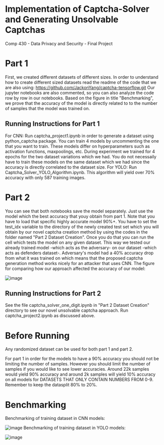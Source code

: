 # Implementation of Captcha-Solver and Generating Unsolvable Captchas
Comp 430 - Data Privacy and Security - Final Project

# Part 1
First, we created different datasets of different sizes. In order to understand how to create different sized datasets read the readme of the code that we are also using: https://github.com/JackonYang/captcha-tensorflow.git
Our jupyter notebooks are also commented, so you can also analyze the code row by row in our notebooks.
Based on the figure in title "Benchmarking", we prove that the accuracy of the model is directly related to to the number of samples that the model was trained on.
## Running Instructions for Part 1
For CNN:
Run captcha_project1.ipynb in order to generate a dataset using python_captcha package. You can train 4 models by uncommenting the one that you want to train. These models differ on hyperparameters such as activation functions, maxpoolings, etc.
During experiment we trained for 4 epochs for the two dataset variations which we had. You do not necessaily have to train these models on the same dataset which we had since the accuracy is directly correlated to the dataset size.
For YOLO:
Run Captcha_Solver_YOLO_Algorithm.ipynb. This algorithm will yield over 70% accuracy with only 587 training images.
# Part 2
You can see that both notebooks save the model separately. Just use the model which the best accuracy that youy obtain from part 1. Note that you have to load that specific highly accurate model 90%+.
You have to set the test_idx variable to the directory of the newly created test set which you will obtain by our novel captcha creation method by using the codes in the folder named "Part 2 Dataset Creation".
Once you do that you can run the cell which tests the model on any given dataset.
This way we tested our already trained model -which acts as the adversary- on our dataset -which acts as defenders dataset-.
Adversary's model had a 40% accuracy drop from what it was trained on which means that the proposed captcha generation method works nicely for an attacker that uses CNN. 
The figure for comparing how our approach affected the accuracy of our model:

![image](https://user-images.githubusercontent.com/53303474/149988697-a71bd07e-2a62-43e9-b39f-0cf4719921b7.png)
## Running Instructions for Part 2
See the file captcha_solver_one_digit.ipynb in "Part 2 Dataset Creation" directory to see our novel unsolvable captcha approach.
Run captcha_project2.ipynb as discussed above.

# Before Running
Any randomized dataset can be used for both part 1 and part 2. 

For part 1 in order for the models to have a 90% accuracy you should not be limiting the number of samples. However you should limit the number of samples if you would like to see lower accuracies.
Around 22k samples would yield 90% accuracy and around 2k samples will yield 10% accuracy on all models for DATASETS THAT ONLY CONTAIN NUMBERS FROM 0-9. Remember to keep the datasplit 80% to 20%.
# Benchmarking
Benchmarking of training dataset in CNN models:

![image](https://user-images.githubusercontent.com/53303474/149988468-6121ea53-5e1f-46ac-bf68-75461afeb181.png)
Benchmarking of training dataset in YOLO models:

![image](https://user-images.githubusercontent.com/53303474/149991263-eea874b5-86f2-4bf6-953e-d35dd79ca132.png)
